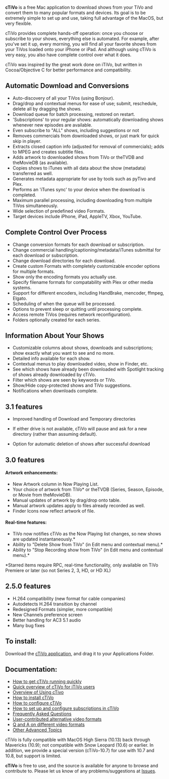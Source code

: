 **cTiVo** is a free Mac application to download shows from your TiVo and convert them to many popular formats and devices. Its goal is to be extremely simple to set up and use, taking full advantage of the MacOS, but very flexible. 

cTiVo provides complete hands-off operation: once you choose or subscribe to your shows, everything else is automated. For example, after you've set it up, every morning, you will find all your favorite shows from your TiVos loaded onto your iPhone or iPad. And although using cTiVo is very easy, you also have complete control over what it does.

cTiVo was inspired by the great work done on iTiVo, but written in Cocoa/Objective C for better performance and compatibility.

## Automatic Download and Conversions
* Auto-discovery of all your TiVos (using Bonjour).
* Drag/drop and contextual menus for ease of use; submit, reschedule, delete all by dragging the shows.
* Download queue for batch processing, restored on restart.
* 'Subscriptions' to your regular shows: automatically downloading shows whenever new episodes are available.
* Even subscribe to "ALL" shows, including suggestions or not
* Removes commercials from downloaded shows, or just mark for quick skip in player.
* Extracts closed caption info (adjusted for removal of commercials); adds to MPEG and creates subtitle files.
* Adds artwork to downloaded shows from TiVo or theTVDB and theMovieDB (as available).
* Copies shows to iTunes with all data about the show (metadata) transferred as well.
* Generates metadata appropriate for use by tools such as pyTivo and Plex.
* Performs an 'iTunes sync' to your device when the download is completed. 
* Maximum parallel processing, including downloading from multiple TiVos simultaneously.
* Wide selection of predefined video Formats.
* Target devices include iPhone, iPad, AppleTV, Xbox, YouTube.

## Complete Control Over Process
* Change conversion formats for each download or subscription.
* Change commercial handling/captioning/metadata/iTunes submittal for each download or subscription.
* Change download directories for each download.
* Create custom Formats with completely customizable encoder options for multiple formats.
* Show only the encoding formats you actually use.
* Specify filename formats for compatability with Plex or other media systems.
* Support for different encoders, including HandBrake, mencoder, ffmpeg, Elgato.
* Scheduling of when the queue will be processed.
* Options to prevent sleep or quitting until processing complete.
* Access remote TiVos (requires network reconfiguration).
* Folders optionally created for each series.

## Information About Your Shows
* Customizable columns about shows, downloads and subscriptions; show exactly what you want to see and no more.
* Detailed info available for each show.
* Contextual menus to play downloaded video, show in Finder, etc.
* See which shows have already been downloaded with Spotlight tracking of shows already downloaded by cTiVo.
* Filter which shows are seen by keywords or TiVo.
* Show/Hide copy-protected shows and TiVo suggestions.
* Notifications when downloads complete.

## 3.1 features
* Improved handling of Download and Temporary directories
- If either drive is not available, cTiVo will pause and ask for a new directory (rather than assuming default).
* Option for automatic deletion of shows after successful download

## 3.0 features
#### Artwork enhancements:

* New Artwork column in Now Playing List.
* Your choice of artwork from TiVo* or theTVDB (Series, Season, Episode, or Movie from theMovieDB).
* Manual updates of artwork by drag/drop onto table.
* Manual artwork updates apply to files already recorded as well.
* Finder Icons now reflect artwork of file.

#### Real-time features:

* TiVo now notifies cTiVo as the Now Playing list changes, so new shows are updated instantaneously.*
* Ability to "Delete Show from TiVo" (in Edit menu and contextual menu).*
* Ability to "Stop Recording show from TiVo" (in Edit menu and contextual menu).*

\*Starred items require RPC, real-time functionality, only available on TiVo Premiere or later (so not Series 2, 3, HD, or HD XL)

## 2.5.0 features

* H.264 compatibility (new format for cable companies)
* Autodetects H.264 transition by channel
* Redesigned Formats (simpler, more compatible)
* New Channels preference screen
* Better handling for AC3 5.1 audio
* Many bug fixes

## To install:

Download the [cTiVo application](https://github.com/dscottbuch/cTiVo/releases), and drag it to your Applications Folder.

## Documentation:

* [How to get cTiVo running quickly](Quick-Start)
* [Quick overview of cTiVo for iTiVo users](iTiVo-Users)
* [Overview of Using cTivo](Overview)
* [How to install cTiVo](Installation)
* [How to configure cTiVo ](Configuration)
* [How to set up and configure subscriptions in cTiVo](Subscriptions)
* [Frequently Asked Questions](FAQ)
* [User-contributed alternative video formats](Alternative-Formats)
* [Q and A on different video formats](Video-Formats)
* [Other Advanced Topics](Advanced-Topics)

cTiVo is fully compatible with MacOS High Sierra (10.13) back through Mavericks (10.9); not compatible with Snow Leopard (10.6) or earlier. In addition, we provide a special version (cTiVo-10.7) for use with 10.7 and 10.8, but support is limited.

**cTiVo** is free to use, and the source is available for anyone to browse and contribute to. Please let us know of any problems/suggestions at [Issues](https://github.com/dscottbuch/cTiVo/issues).
